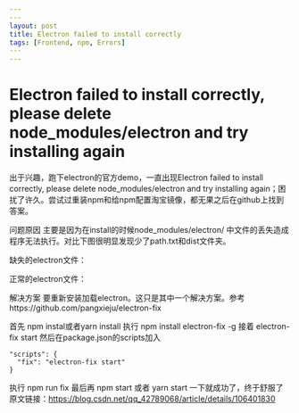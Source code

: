 ```yaml
---
​---
layout: post
title: Electron failed to install correctly
tags: [Frontend, npm, Errors]
​---
---
```


# Electron failed to install correctly, please delete node_modules/electron and try installing again

出于兴趣，跑下electron的官方demo，一直出现Electron failed to install correctly, please delete node_modules/electron and try installing again；困扰了许久。尝试过重装npm和给npm配置淘宝镜像，都无果之后在github上找到答案。

问题原因
主要是因为在install的时候node_modules/electron/ 中文件的丢失造成程序无法执行。对比下图很明显发现少了path.txt和dist文件夹。

缺失的electron文件：

正常的electron文件：


解决方案
要重新安装加载electron。这只是其中一个解决方案。参考https://github.com/pangxieju/electron-fix

首先 npm instal或者yarn install
执行 npm install electron-fix -g
接着 electron-fix start
然后在package.json的scripts加入
```
"scripts": {
  "fix": "electron-fix start"
}
```
执行 npm run fix
最后再 npm start 或者 yarn start 一下就成功了，终于舒服了
原文链接：https://blog.csdn.net/qq_42789068/article/details/106401830